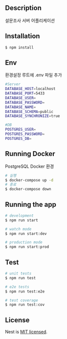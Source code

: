 ## Description

설문조사 서버 어플리케이션

## Installation

```bash
$ npm install
```

## Env

환경설정 루트에 .env 파일 추가

```bash
#Server
DATABASE_HOST=localhost
DATABASE_PORT=5433
DATABASE_USER=
DATABASE_PASSWORD=
DATABASE_NAME=
DATABASE_SCHEMA=public
DATABASE_SYNCHRONIZE=true

#DB
POSTGRES_USER=
POSTGRES_PASSWORD=
POSTGRES_DB=
```

## Running Docker

PostgreSQL Docker 환경

```bash
# 실행
$ docker-compose up -d
# 종료
$ docker-compose down
```

## Running the app

```bash
# development
$ npm run start

# watch mode
$ npm run start:dev

# production mode
$ npm run start:prod
```

## Test

```bash
# unit tests
$ npm run test

# e2e tests
$ npm run test:e2e

# test coverage
$ npm run test:cov
```

## License

Nest is [MIT licensed](LICENSE).
